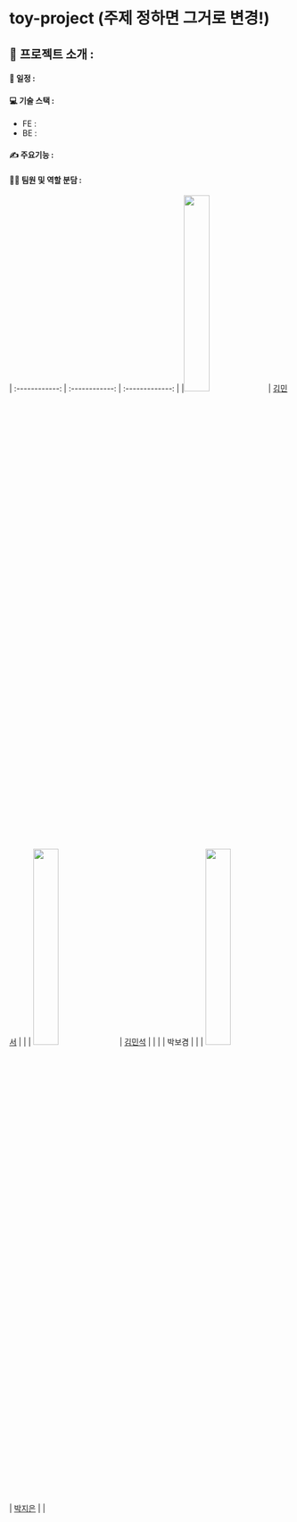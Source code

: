 # toy-project (주제 정하면 그거로 변경!)

## 📌 프로젝트 소개 : 

#### 📅 일정 : 

#### 💻 기술 스택 :
* FE :
* BE :

#### ✍️ 주요기능 : 

#### 👩‍💻  팀원 및 역할 분담 :
| :------------: | :------------: | :-------------: |
|<img src = "https://github.com/mimmimkim.png" width="30%" height="30%">| [김민서](https://github.com/mimmimkim) |   |
| <img src = "https://github.com/watoo4.png" width="30%" height="30%"> | [김민석](https://github.com/watoo4) |   |
|  | 박보겸 |   |
| <img src = "https://github.com/zeunxx.png" width="30%" height="30%"> | [박지은](https://github.com/zeunxx) |   |

